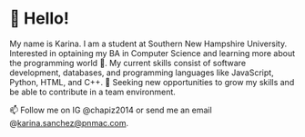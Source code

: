 <h1> 👋 Hello! </h1>
My name is Karina.
I am a student at Southern New Hampshire University.
Interested in optaining my BA in Computer Science and learning more
about the programming world 🌱.
My current skills consist of software development, databases, and programming languages like JavaScript, Python, HTML, and C++.
💞️ Seeking new opportunities to grow my skills and be able to contribute in a team environment.

📫 Follow me on IG @chapiz2014 or send me an email @karina.sanchez@pnmac.com.


